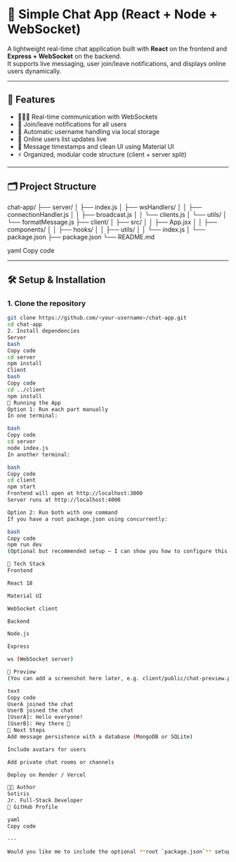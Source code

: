 # 💬 Simple Chat App (React + Node + WebSocket)

A lightweight real-time chat application built with **React** on the frontend and **Express + WebSocket** on the backend.  
It supports live messaging, user join/leave notifications, and displays online users dynamically.

---

## 🚀 Features

- 🧑‍🤝‍🧑 Real-time communication with WebSockets  
- 🔔 Join/leave notifications for all users  
- 🧠 Automatic username handling via local storage  
- 👀 Online users list updates live  
- 💬 Message timestamps and clean UI using Material UI  
- ⚡ Organized, modular code structure (client + server split)

---

## 🗂️ Project Structure

chat-app/
├── server/
│ ├── index.js
│ ├── wsHandlers/
│ │ ├── connectionHandler.js
│ │ ├── broadcast.js
│ │ └── clients.js
│ └── utils/
│ └── formatMessage.js
├── client/
│ ├── src/
│ │ ├── App.jsx
│ │ ├── components/
│ │ ├── hooks/
│ │ ├── utils/
│ │ └── index.js
│ └── package.json
├── package.json
└── README.md

yaml
Copy code

---

## 🛠️ Setup & Installation

### 1. Clone the repository
```bash
git clone https://github.com/<your-username>/chat-app.git
cd chat-app
2. Install dependencies
Server
bash
Copy code
cd server
npm install
Client
bash
Copy code
cd ../client
npm install
🏃 Running the App
Option 1: Run each part manually
In one terminal:

bash
Copy code
cd server
node index.js
In another terminal:

bash
Copy code
cd client
npm start
Frontend will open at http://localhost:3000
Server runs at http://localhost:4000

Option 2: Run both with one command
If you have a root package.json using concurrently:

bash
Copy code
npm run dev
(Optional but recommended setup — I can show you how to configure this.)

🧩 Tech Stack
Frontend

React 18

Material UI

WebSocket client

Backend

Node.js

Express

ws (WebSocket server)

📸 Preview
(You can add a screenshot here later, e.g. client/public/chat-preview.png)

text
Copy code
UserA joined the chat
UserB joined the chat
[UserA]: Hello everyone!
[UserB]: Hey there 👋
🧠 Next Steps
Add message persistence with a database (MongoDB or SQLite)

Include avatars for users

Add private chat rooms or channels

Deploy on Render / Vercel

🧑‍💻 Author
Sotiris
Jr. Full-Stack Developer
💼 GitHub Profile

yaml
Copy code

---

Would you like me to include the optional **root `package.json`** setup that lets you run both the server and client at once with `npm run dev`? It’s very handy for local development.






